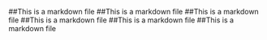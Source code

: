 ##This is a markdown file
##This is a markdown file
##This is a markdown file
##This is a markdown file
##This is a markdown file
##This is a markdown file

